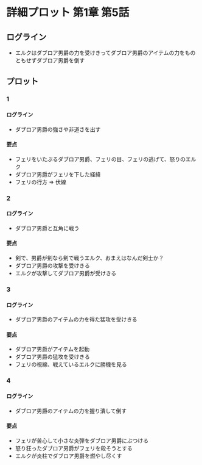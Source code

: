 # 詳細プロット 第1章 第5話
## ログライン
- エルクはダブロア男爵の力を受けきってダブロア男爵のアイテムの力をものともせずダブロア男爵を倒す

## プロット
### 1
#### ログライン
- ダブロア男爵の強さや非道さを出す

#### 要点
- フェリをいたぶるダブロア男爵、フェリの目、フェリの逃げて、怒りのエルク
- ダブロア男爵がフェリを下した経緯
- フェリの行方 => 伏線


### 2
#### ログライン
- ダブロア男爵と互角に戦う

#### 要点
- 剣で、男爵が剣なら剣で戦うエルク、おまえはなんだ剣士か？
- ダブロア男爵の攻撃を受けきる
- エルクが攻撃してダブロア男爵が受けきる


### 3
#### ログライン
- ダブロア男爵のアイテムの力を得た猛攻を受けきる

#### 要点
- ダブロア男爵がアイテムを起動
- ダブロア男爵の猛攻を受けきる
- フェリの視線、戦えているエルクに勝機を見る


### 4
#### ログライン
- ダブロア男爵のアイテムの力を握り潰して倒す

#### 要点
- フェリが苦心して小さな炎弾をダブロア男爵にぶつける
- 怒り狂ったダブロア男爵がフェリを殺そうとする
- エルクが炎柱でダブロア男爵を燃やし尽くす
